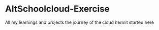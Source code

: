 # AltSchoolcloud-Exercise
All my learnings and projects
the journey of the cloud hermit started here
